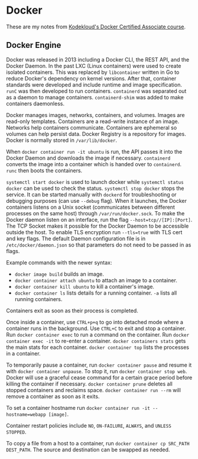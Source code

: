 # Docker

These are my notes from [Kodekloud's Docker Certified Associate course](https://kodekloud.com/courses/1203948).

## Docker Engine

Docker was released in 2013 including a Docker CLI, the REST API, and the Docker Daemon. In the past LXC (Linux containers) were used to create isolated containers. This was replaced by `libcontainer` written in Go to reduce Docker's dependency on kernel versions. After that, container standards were developed and include runtime and image specification. `runC` was then developed to run containers. `containerd` was separated out as a daemon to manage containers. `containerd-shim` was added to make containers daemonless. 

Docker manages images, networks, containers, and volumes. Images are read-only templates. Containers are a read-write instance of an image. Networks help containers communicate. Containers are ephemeral so volumes can help persist data. Docker Registry is a repository for images. Docker is normally stored in `/var/lib/docker`.

When `docker container run -it ubuntu` is run, the API passes it into the Docker Daemon and downloads the image if necessary. `containerd` converts the image into a container which is handed over to `containerd`. `runc` then boots the containers.

`systemctl start docker` is used to launch docker while `systemctl status docker` can be used to check the status. `systemctl stop docker` stops the service. It can be started manually with `dockerd` for troubleshooting or debugging purposes (can use `--debug` flag). When it launches, the Docker containers listens on a Unix socket (communicates between different processes on the same host) through `/var/run/docker.sock`. To make the Docker daemon listen on an interface, run the flag `--host=tcp//[IP]:[Port]`. The TCP Socket makes it possible for the Docker Daemon to be accessible outside the host. To enable TLS encryption run `--tls=true` with TLS cert and key flags. The default Daemon configuration file is in `/etc/docker/daemon.json` so that parameters do not need to be passed in as flags.

Example commands with the newer syntax:
* `docker image build` builds an image.
* `docker container attach ubuntu` to attach an image to a container.
* `docker container kill ubuntu` to kill a container's image.
* `docker container ls` lists details for a running container. `-a` lists all running containers.

Containers exit as soon as their process is completed.

Once inside a container, use `CTRL+p+q` to go into detached mode where a container runs in the background. Use `CTRL+C` to exit and stop a container. Run `docker container exec` to run a command on the container. Run `docker container exec -it` to re-enter a container. `docker containers stats` gets the main stats for each container. `docker container top` lists the processes in a container.

To temporarily pause a container, run `docker container pause` and resume it with `docker container unpause`. To stop it, run `docker container stop web`. Docker will use a graceful cease command for a certain grace period before killing the container if necessary. `docker container prune` deletes all stopped containers and reclaims space. `docker container run --rm` will remove a container as soon as it exits.

To set a container hostname run `docker container run -it --hostname=webapp [image]`.

Container restart policies include `NO`, `ON-FAILURE`, `ALWAYS`, and `UNLESS STOPPED`.

To copy a file from a host to a container, run `docker container cp SRC_PATH DEST_PATH`. The source and destination can be swapped as needed.

